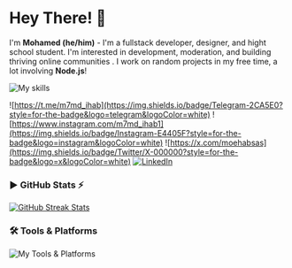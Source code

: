 # Hey There! 👋

I'm **Mohamed (he/him)** - I'm a fullstack developer, designer, and hight school student. I'm interested in development, moderation, and building thriving online communities . I work on random projects in my free time, a lot involving **Node.js**!

![My skills](https://skillicons.dev/icons?i=flutter,ts,react,express,nestjs,nextjs,angular,tailwind)

![https://t.me/m7md_ihab](https://img.shields.io/badge/Telegram-2CA5E0?style=for-the-badge&logo=telegram&logoColor=white) ![https://www.instagram.com/m7md_ihab1](https://img.shields.io/badge/Instagram-E4405F?style=for-the-badge&logo=instagram&logoColor=white) ![https://x.com/moehabsas](https://img.shields.io/badge/Twitter/X-000000?style=for-the-badge&logo=x&logoColor=white) [![LinkedIn](https://img.shields.io/badge/LinkedIn-0A66C2?style=for-the-badge&logo=linkedin&logoColor=white)](https://www.linkedin.com/in/moehabsas)

### ▶ GitHub Stats ⚡

[![GitHub Streak Stats](https://github-readme-streak-stats.herokuapp.com/?user=moehabsas&theme=tokyonight)](https://github-readme-streak-stats.herokuapp.com/?user=moehabsas&theme=tokyonight)

### 🛠️ Tools & Platforms

![My Tools & Platforms](https://skillicons.dev/icons?i=docker,prisma,git,figma,gitlab,github,vscode,postgresql)
